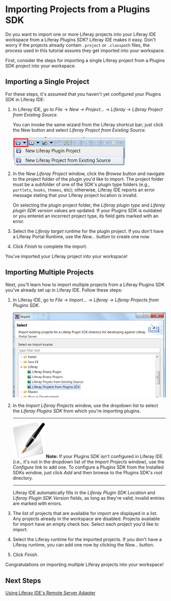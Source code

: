 # Importing Projects from a Plugins SDK [](id=importing-projects-from-plugins-sdk-lp-6-2-develop-tutorial)

Do you want to import one or more Liferay projects into your Liferay IDE
workspace from a Liferay Plugins SDK? Liferay IDE makes it easy. Don't worry if
the projects already contain `.project` or `.classpath` files, the process used
in this tutorial assures they get imported into your workspace.

First, consider the steps for importing a single Liferay project from a
Plugins SDK project into your workspace.

<!-- To do: uncomment this note and add link to the new Plugins SDK tutorial once it exists -->

<!--
---

![Note](../../images/tip-pen-paper.png) **Note:** This section assumes that
you've created projects with the Plugins SDK and are familiar with the
directory structure used by the Plugins SDK. If you need to, check out the
*Plugins SDK* section of this chapter; it comes right after this section. 

---
-->

## Importing a Single Project

For these steps, it's assumed that you haven't yet configured your Plugins SDK
in Liferay IDE: 

1.  In Liferay IDE, go to *File* &rarr; *New* &rarr; *Project...* &rarr;
    *Liferay* &rarr; *Liferay Project from Existing Source*. 

    You can invoke the same wizard from the Liferay shortcut bar; just click
    the *New* button and select *Liferay Project from Existing Source*.

    ![Figure 2.12: As an alternative to clicking *File* &rarr; *New* to create a new Liferay project from an existing source, you can click the button shown above from Liferay IDE's shortcut bar.](../../images/ide-new-proj-existing-source.png)

2.  In the *New Liferay Project* window, click the *Browse* button and navigate
    to the project folder of the plugin you'd like to import. The project folder
    must be a subfolder of one of the SDK's plugin type folders (e.g.,
    `portlets`, `hooks`, `themes`, etc); otherwise, Liferay IDE reports an error
    message stating that your Liferay project location is invalid. 

    On selecting the plugin project folder, the *Liferay plugin type* and
    *Liferay plugin SDK version* values are updated. If your Plugins SDK is
    outdated or you entered an incorrect project type, its field gets marked
    with an error. 

4.  Select the *Liferay target runtime* for the plugin project. If you don't
    have a Liferay Portal Runtime, use the *New...* button to create one now.
    <!-- For more detailed instructions, see the section *Liferay Portal Runtime
    and Server Setup*, found earlier in this chapter. -->
    <!-- To do: add link to portal runtime and server setup learning path article -->

5.  Click *Finish* to complete the import. 

You've imported your Liferay project into your workspace!

<!-- Any time you import a project into Liferay IDE, you can verify that it was
successfully configured as a Liferay IDE project by using the process outlined
in the tutorial *Verifying Successful Project Import*. 
-->

<!-- To do: Add link to Verifying Successful Project Import tutorial -->

## Importing Multiple Projects

Next, you'll learn how to import multiple projects from a Liferay Plugins SDK
you've already set up in Liferay IDE. Follow these steps: 

1.  In Liferay IDE, go to *File* &rarr; *Import*... &rarr; *Liferay* &rarr;
    *Liferay Projects from Plugins SDK*. 

    ![Figure 2.13: To import projects from a Plugins SDK, choose *Liferay Projects from Plugins SDK* from the Import menu.](../../images/ide-import-from-plugin-sdk.png)

2.  In the *Import Liferay Projects* window, use the dropdown list to select the
    *Liferay Plugins SDK* from which you're importing plugins. 

    ---

    ![Note](../../images/tip-pen-paper.png) **Note:** If your Plugins SDK isn't
    configured in Liferay IDE (i.e., it's not in the dropdown list of the
    *Import Projects* window), use the *Configure* link to add one. To configure
    a Plugins SDK from the Installed SDKs window, just click *Add* and then
    browse to the Plugins SDK's root directory.

    ---

    Liferay IDE automatically fills in the *Liferay Plugin SDK Location* and
    *Liferay Plugin SDK Version* fields, as long as they're valid; invalid
    entries are marked with errors. 

5.  The list of projects that are available for import are displayed in a list.
    Any projects already in the workspace are disabled. Projects available for
    import have an empty check box. Select each project you'd like to import. 

6.  Select the Liferay runtime for the imported projects. If you don't have a
    Liferay runtime, you can add one now by clicking the *New...* button.

7.  Click *Finish*. 

Congratulations on importing *multiple* Liferay projects into your workspace! 

## Next Steps 

[Using Liferay IDE's Remote Server Adapter](/tutorials/-/knowledge_base/using-liferay-ides-remote-server-adapter-lp-6-2-develop-tutorial)

<!-- TODO add link to other deployment tutorials as they become available. Jim -->
